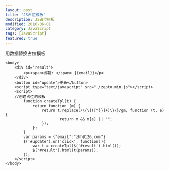 ```yaml
---
layout: post
title: "JS占位模板"
description: JS占位模板
modified: 2016-06-01
category: JavaScript
tags: [JavaScript]
featured: true
---
```


用数据替换占位模板

	<body>
		<div id='result'>
			<p><span>邮箱: </span> {{email}}</p>
		</div>
		<button id="update">更新</button>
		<script type="text/javascript" src="./zepto.min.js"></script>
		<script>
		//创建占位的模板
			function createTpl(t) {
				return function (m) {
					return t.replace(/\{\{([^{}]+)\}\}/gm, function (t, e) {
							return m && m[e] || "";
					});
				};
			}
			var params = {"email":"zhh@126.com"}
			$('#update').on('click', function(){
				var t = createTpl($('#result').html());
				$('#result').html(t(params));
			});
		</script>
	</body>